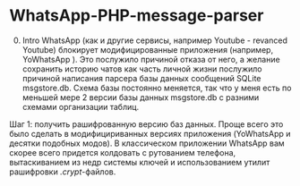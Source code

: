 # WhatsApp-PHP-message-parser

0. Intro
   WhatsApp (как и другие сервисы, например Youtube - revanced Youtube) блокирует модифицированные приложения (например, YoWhatsApp ). Это послужило причиной отказа от него, а желание сохранить историю чатов как часть личной жизни послужило причиной написания парсера базы данных сообщений SQLite msgstore.db. Схема базы постоянно меняется, так что у меня есть по меньшей мере 2 версии базы данных msgstore.db с разними схемами организации таблиц.  

Шаг 1: получить рашифрованную версию баз данных. Проще всего это было сделать в модифицириванных версиях приложения (YoWhatsApp и десятки подобных модов). В классическом приложении WhatsApp вам скорее всего придется колдовать с рутованием телефона, вытаскиванием из недр системы ключей и использованием утилит рашифровки *.crypt*-файлов.

